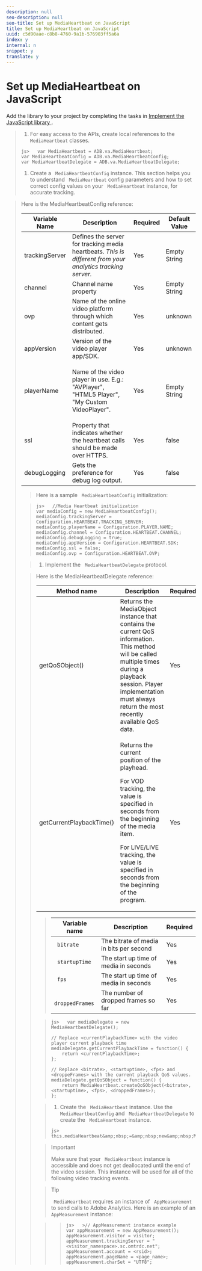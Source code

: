 ```yaml
---
description: null
seo-description: null
seo-title: Set up MediaHeartbeat on JavaScript
title: Set up MediaHeartbeat on JavaScript
uuid: c5d90aae-c8b8-4760-9a1b-576903ff5a6a
index: y
internal: n
snippet: y
translate: y
---
```


# Set up MediaHeartbeat on JavaScript

Add the library to your project by completing the tasks in [ Implement the JavaScript library ](c_vhl_imp-lib-js.md#concept_A72BFE683F4A4A3397FD0C71E955DF07).

>1. For easy access to the APIs, create local references to the ` MediaHeartbeat` classes.
>
>   ```
>   js>   var MediaHeartbeat = ADB.va.MediaHeartbeat; 
>   var MediaHeartbeatConfig = ADB.va.MediaHeartbeatConfig; 
>   var MediaHeartbeatDelegate = ADB.va.MediaHeartbeatDelegate; 
>   
>   ```
>
>1. Create a ` MediaHeartbeatConfig` instance.
>   This section helps you to understand ` MediaHeartbeat` config parameters and how to set correct config values on your ` MediaHeartbeat` instance, for accurate tracking. 



><table id="table_5CDFEDDE93DC4605AA300FB1ADD8E858"> 
 <desc>
   Here is the 
  <span class="codeph"> MediaHeartbeatConfig </span> reference: 
 </desc> 
 <thead> 
  <tr> 
   <th colname="col1" class="entry"> Variable Name </th> 
   <th colname="col2" class="entry"> Description </th> 
   <th colname="col3" class="entry"> Required </th> 
   <th colname="col4" class="entry"> Default Value </th> 
  </tr> 
 </thead>
 <tbody> 
  <tr> 
   <td colname="col1"> <span class="codeph"> trackingServer </span> </td> 
   <td colname="col2"> Defines the server for tracking media heartbeats. <i>This is different from your analytics tracking server.</i> </td> 
   <td colname="col3"> Yes </td> 
   <td colname="col4"> Empty String </td> 
  </tr> 
  <tr> 
   <td colname="col1"> <span class="codeph"> channel </span> </td> 
   <td colname="col2"> Channel name property </td> 
   <td colname="col3"> Yes </td> 
   <td colname="col4"> Empty String </td> 
  </tr> 
  <tr> 
   <td colname="col1"> <span class="codeph"> ovp </span> </td> 
   <td colname="col2"> Name of the online video platform through which content gets distributed. </td> 
   <td colname="col3"> Yes </td> 
   <td colname="col4"> unknown </td> 
  </tr> 
  <tr> 
   <td colname="col1"> <span class="codeph"> appVersion </span> </td> 
   <td colname="col2"> Version of the video player app/SDK. </td> 
   <td colname="col3"> Yes </td> 
   <td colname="col4"> unknown </td> 
  </tr> 
  <tr> 
   <td colname="col1"> <span class="codeph"> playerName </span> </td> 
   <td colname="col2"> <p>Name of the video player in use. E.g.: "AVPlayer", "HTML5 Player", "My Custom VideoPlayer". </p> </td> 
   <td colname="col3"> Yes </td> 
   <td colname="col4"> Empty String </td> 
  </tr> 
  <tr> 
   <td colname="col1"> <span class="codeph"> ssl </span> </td> 
   <td colname="col2"> Property that indicates whether the heartbeat calls should be made over HTTPS. </td> 
   <td colname="col3"> Yes </td> 
   <td colname="col4"> false </td> 
  </tr> 
  <tr> 
   <td colname="col1"> <span class="codeph"> debugLogging </span> </td> 
   <td colname="col2"> Gets the preference for debug log output. </td> 
   <td colname="col3"> Yes </td> 
   <td colname="col4"> false </td> 
  </tr> 
 </tbody> 
</table>

>   Here is a sample ` MediaHeartbeatConfig` initialization: 

>
>   ```
>   js>   //Media Heartbeat initialization 
>   var mediaConfig = new MediaHeartbeatConfig(); 
>   mediaConfig.trackingServer = Configuration.HEARTBEAT.TRACKING_SERVER; 
>   mediaConfig.playerName = Configuration.PLAYER.NAME; 
>   mediaConfig.channel = Configuration.HEARTBEAT.CHANNEL; 
>   mediaConfig.debugLogging = true; 
>   mediaConfig.appVersion = Configuration.HEARTBEAT.SDK; 
>   mediaConfig.ssl = false; 
>   mediaConfig.ovp = Configuration.HEARTBEAT.OVP; 
>   
>   ```

>
>1. Implement the ` MediaHeartbeatDelegate` protocol.

><table id="table_A815A90BFEC64EC1A26900DC077342DA"> 
 <desc>
   Here is the 
  <span class="codeph"> MediaHeartbeatDelegate </span> reference: 
 </desc> 
 <thead> 
  <tr> 
   <th colname="col1" class="entry"> Method name </th> 
   <th colname="col2" class="entry"> Description </th> 
   <th colname="col3" class="entry"> Required </th> 
  </tr> 
 </thead>
 <tbody> 
  <tr> 
   <td colname="col1"> <span class="codeph"> getQoSObject() </span> </td> 
   <td colname="col2"> Returns the <span class="codeph"> MediaObject </span> instance that contains the current QoS information. This method will be called multiple times during a playback session. Player implementation must always return the most recently available QoS data. </td> 
   <td colname="col3"> Yes </td> 
  </tr> 
  <tr> 
   <td colname="col1"> <span class="codeph"> getCurrentPlaybackTime() </span> </td> 
   <td colname="col2"> <p>Returns the current position of the playhead. </p> <p>For VOD tracking, the value is specified in seconds from the beginning of the media item. </p> <p>For LIVE/LIVE tracking, the value is specified in seconds from the beginning of the program. </p> </td> 
   <td colname="col3"> Yes </td> 
  </tr> 
 </tbody> 
</table>


>   |  Variable name  | Description  | Required  |
>   |---|---|---|
>   |  ` bitrate`  | The bitrate of media in bits per second  | Yes  |
>   |  ` startupTime`  | The start up time of media in seconds  | Yes  |
>   |  ` fps`  | The start up time of media in seconds  | Yes  |
>   |  ` droppedFrames`  | The number of dropped frames so far  | Yes  |

>
>   ```
>   js>   var mediaDelegate = new MediaHeartbeatDelegate(); 
>    
>   // Replace <currentPlaybackTime> with the video player current playback time 
>   mediaDelegate.getCurrentPlaybackTime = function() { 
>       return <currentPlaybackTime>; 
>   }; 
>    
>   // Replace <bitrate>, <startuptime>, <fps> and <droppeFrames> with the current playback QoS values.  
>   mediaDelegate.getQoSObject = function() { 
>       return MediaHeartbeat.createQoSObject(<bitrate>, <startuptime>, <fps>, <droppedFrames>); 
>   };
>   ```

>
>1. Create the ` MediaHeartbeat` instance.
>   Use the ` MediaHeartbeatConfig` and ` MediaHeartbeatDelegate` to create the ` MediaHeartbeat` instance. 
>
>   ```
>   js>   this.mediaHeartbeat&amp;nbsp;=&amp;nbsp;new&amp;nbsp;MediaHeartbeat(mediaDelegate,&amp;nbsp;mediaConfig,&amp;nbsp;appMeasurement);
>   ```

>   >[!IMPORTANT]
>   >
>   >Make sure that your ` MediaHeartbeat` instance is accessible and does not get deallocated until the end of the video session. This instance will be used for all of the following video tracking events. 

>   >[!TIP]
>   >
>   >` MediaHeartbeat` requires an instance of ` AppMeasurement` to send calls to Adobe Analytics. Here is an example of an ` AppMeasurement` instance: 

>   >
>   >```
>   >js>   >// AppMeasurement instance example 
>   >var appMeasurement = new AppMeasurement(); 
>   >appMeasurement.visitor = visitor; 
>   >appMeasurement.trackingServer = "<visitor_namespace>.sc.omtrdc.net"; 
>   >appMeasurement.account = <rsid>; 
>   >appMeasurement.pageName = <page_name>; 
>   >appMeasurement.charSet = "UTF­8";
>   >```


>
